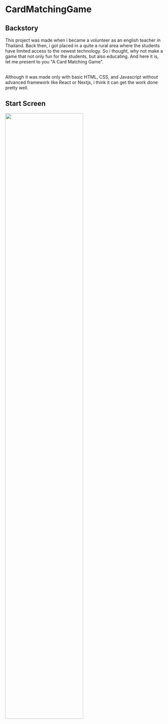 # CardMatchingGame

<h2>Backstory</h2>
<div>
This project was made when i became a volunteer as an english teacher in Thailand. Back then, i got placed in a quite a rural area where the students have limited access to the newest technology. So i thought, why not make a game that not only fun for the students, but also educating. And here it is, let me present to you "A Card Matching Game". 
<br><br>
  
Although it was made only with basic HTML, CSS, and Javascript without advanced framework like React or Nextjs, i think it can get the work done pretty well.</div>

<h2>Start Screen</h2>

[<img src=https://i.imgur.com/EvuxqBh.png width=70% height=70%>
](image)
